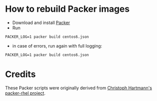 # How to rebuild Packer images

 - Download and install [Packer](https://www.packer.io/downloads.html)
 - Run
 ```
 PACKER_LOG=1 packer build centos6.json
 ```
 - in case of errors, run again with full logging:
 ```
 PACKER_LOG=1 packer build centos6.json
 ```

# Credits

These Packer scripts were originally derived from [Christoph Hartmann's packer-rhel project](https://github.com/TelekomLabs/packer-rhel).
